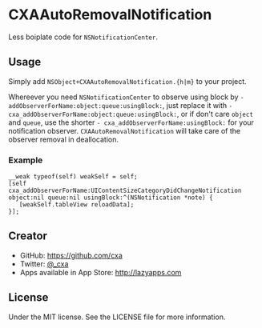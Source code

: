 # CXAAutoRemovalNotification

Less boiplate code for `NSNotificationCenter`.

## Usage

Simply add `NSObject+CXAAutoRemovalNotification.{h|m}` to your project. 

Whereever you need `NSNotificationCenter` to observe using block by `- addObserverForName:object:queue:usingBlock:`, just replace it with `-cxa_addObserverForName:object:queue:usingBlock:`, or if don't care `object` and `queue`, use the shorter `- cxa_addObserverForName:usingBlock:` for your notification observer. `CXAAutoRemovalNotification` will take care of the observer removal in deallocation.

### Example
	__weak typeof(self) weakSelf = self;
	[self cxa_addObserverForName:UIContentSizeCategoryDidChangeNotification object:nil queue:nil usingBlock:^(NSNotification *note) {
	   [weakSelf.tableView reloadData];
	}];
		
## Creator

* GitHub: <https://github.com/cxa>
* Twitter: [@_cxa](https://twitter.com/_cxa)
* Apps available in App Store: <http://lazyapps.com>

## License

Under the MIT license. See the LICENSE file for more information.